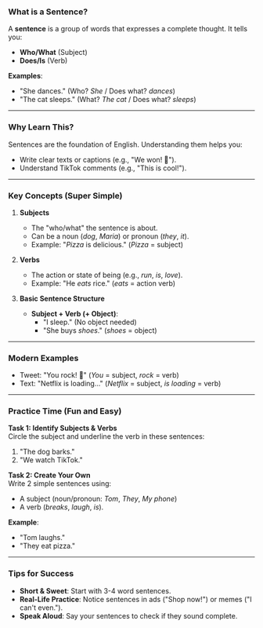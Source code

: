 ### What is a Sentence?  
A **sentence** is a group of words that expresses a complete thought. It tells you:  
- **Who/What** (Subject)  
- **Does/Is** (Verb)  

**Examples**:  
- "She dances." (Who? *She* / Does what? *dances*)  
- "The cat sleeps." (What? *The cat* / Does what? *sleeps*)  

---

### Why Learn This?  
Sentences are the foundation of English. Understanding them helps you:  
- Write clear texts or captions (e.g., "We won! 🎉").  
- Understand TikTok comments (e.g., "This is cool!").  

---

### Key Concepts (Super Simple)  
1. **Subjects**  
   - The "who/what" the sentence is about.  
   - Can be a noun (*dog*, *Maria*) or pronoun (*they*, *it*).  
   - Example: "*Pizza* is delicious." (*Pizza* = subject)  

2. **Verbs**  
   - The action or state of being (e.g., *run*, *is*, *love*).  
   - Example: "He *eats* rice." (*eats* = action verb)  

3. **Basic Sentence Structure**  
   - **Subject + Verb (+ Object)**:  
     - "I sleep." (No object needed)  
     - "She buys *shoes*." (*shoes* = object)  

---

### Modern Examples  
- Tweet: "You rock! 🤘" (*You* = subject, *rock* = verb)  
- Text: "Netflix is loading..." (*Netflix* = subject, *is loading* = verb)  

---

### Practice Time (Fun and Easy)  
**Task 1: Identify Subjects & Verbs**  
Circle the subject and underline the verb in these sentences:  
1. "The dog barks."  
2. "We watch TikTok."  

**Task 2: Create Your Own**  
Write 2 simple sentences using:  
- A subject (noun/pronoun: *Tom*, *They*, *My phone*)  
- A verb (*breaks*, *laugh*, *is*).  

**Example**:  
- "Tom laughs."  
- "They eat pizza."  

---

### Tips for Success  
- **Short & Sweet**: Start with 3-4 word sentences.  
- **Real-Life Practice**: Notice sentences in ads ("Shop now!") or memes ("I can't even.").  
- **Speak Aloud**: Say your sentences to check if they sound complete.  